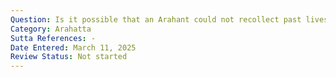 ```yaml
---
Question: Is it possible that an Arahant could not recollect past lives?
Category: Arahatta
Sutta References: -
Date Entered: March 11, 2025
Review Status: Not started
---
```

